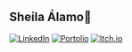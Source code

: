 ## Sheila Álamo👋

 <!-- Botones de Redes Sociales -->
[![LinkedIn](https://img.shields.io/badge/LinkedIn-0077B5?style=for-the-badge&logo=linkedin&logoColor=white)](https://www.linkedin.com/in/sheila-alamo/)
[![Portolio](https://img.shields.io/badge/Porfolio-100000?style=for-the-badge&logo=twitter&logoColor=white)](https://portfolio-2z3xrx5lm-sheilaalamoalarcons-projects.vercel.app)
[![Itch.io](https://img.shields.io/badge/Itch.io-ffffff?style=for-the-badge&logo=itch.io&logoColor=orange)](https://sheila-alamo.itch.io)
